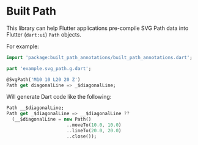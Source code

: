 # Built Path

This library can help Flutter applications pre-compile SVG Path data into Flutter (`dart:ui`) `Path` objects.

For example:

```dart
import 'package:built_path_annotations/built_path_annotations.dart';

part 'example.svg_path.g.dart';

@SvgPath('M10 10 L20 20 Z')
Path get diagonalLine => _$diagonalLine;
```

Will generate Dart code like the following:

```dart
Path __$diagonalLine;
Path get _$diagonalLine => __$diagonalLine ?? 
  (__$diagonalLine = new Path()
                      ..moveTo(10.0, 10.0)
                      ..lineTo(20.0, 20.0)
                      ..close());
```

